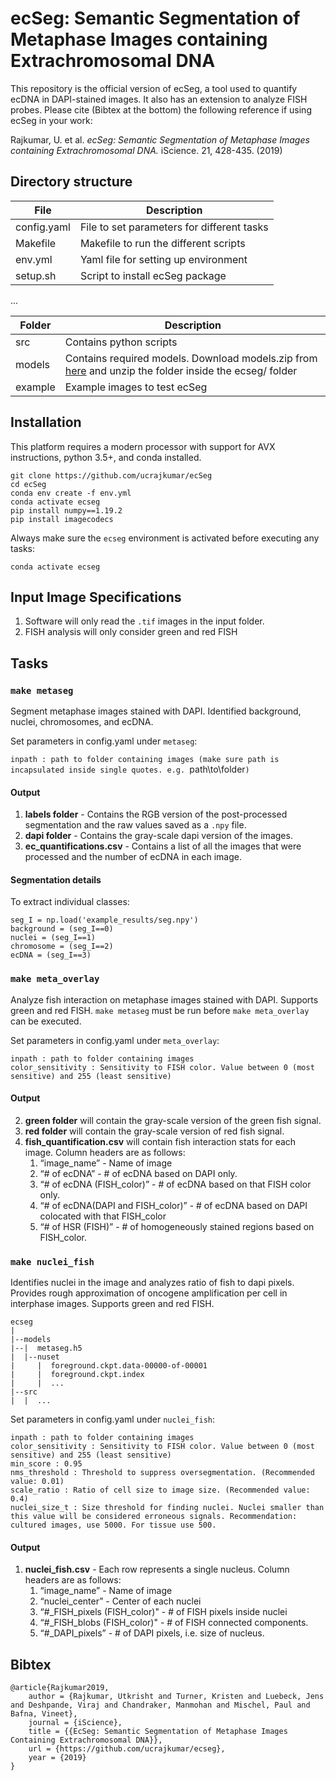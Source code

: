 # ecSeg: Semantic Segmentation of Metaphase Images containing Extrachromosomal DNA

This repository is the official version of ecSeg, a tool used to quantify ecDNA in DAPI-stained images. It also has an extension to analyze FISH probes. Please cite (Bibtex at the bottom) the following reference if using ecSeg in your work: 

Rajkumar, U. et al. *ecSeg: Semantic Segmentation of Metaphase Images containing Extrachromosomal DNA.* iScience. 21, 428-435. (2019)

## Directory structure

| File             | Description                                 |
| ---------------- | ------------------------------------------- |
| config.yaml      | File to set parameters for different tasks  |
| Makefile         | Makefile to run the different scripts       |
| env.yml | Yaml file for setting up environment |
| setup.sh         | Script to install ecSeg package             |

...

| Folder | Description                        |
| ------ | ---------------------------------- |
| src    | Contains python scripts            |
| models | Contains required models. Download models.zip from [here](https://data.mendeley.com/public-files/datasets/m7n3zvg539/files/dd0cdd8a-9763-4a82-adcd-62be932e85ad/file_downloaded) and unzip the folder inside the ecseg/ folder|
| example | Example images to test ecSeg       |

## Installation

This platform requires a modern processor with support for AVX instructions, python 3.5+, and conda installed. 

```
git clone https://github.com/ucrajkumar/ecSeg
cd ecSeg
conda env create -f env.yml
conda activate ecseg
pip install numpy==1.19.2
pip install imagecodecs
```

Always make sure the `ecseg` environment is activated before executing any tasks:

```
conda activate ecseg
```

## Input Image Specifications

1.  Software will only read the `.tif` images in the input folder.
2.  FISH analysis will only consider green and red FISH

## Tasks

### `make metaseg`

Segment metaphase images stained with DAPI. Identified background, nuclei, chromosomes, and ecDNA.

Set parameters in config.yaml under `metaseg`:

`inpath : path to folder containing images (make sure path is incapsulated inside single quotes. e.g. `path\to\folder`)`

#### Output

1.  **labels folder** - Contains the RGB version of the post-processed segmentation and the raw values saved as a `.npy` file.
2. **dapi folder** - Contains the gray-scale dapi version of the images.
3. **ec_quantifications.csv** - Contains a list of all the images that were processed and the number of ecDNA in each image. 

#### Segmentation details

To extract individual classes:

```
seg_I = np.load('example_results/seg.npy')
background = (seg_I==0)
nuclei = (seg_I==1)
chromosome = (seg_I==2)
ecDNA = (seg_I==3)
```

### `make meta_overlay`

Analyze fish interaction on metaphase images stained with DAPI. Supports green and red FISH. `make metaseg` must be run before `make meta_overlay` can be executed.

Set parameters in config.yaml under `meta_overlay`:

````
inpath : path to folder containing images
color_sensitivity : Sensitivity to FISH color. Value between 0 (most sensitive) and 255 (least sensitive)
````

#### Output

2. **green folder** will contain the gray-scale version of the green fish signal.
3. **red folder** will contain the gray-scale version of red fish signal.
3. **fish_quantification.csv** will contain fish interaction stats for each image. Column headers are as follows:
    1. “image_name” - Name of image
    2. “# of ecDNA” - # of ecDNA based on DAPI only. 
    3. “# of ecDNA (FISH_color)” - # of ecDNA based on that FISH color only.
    4. “# of ecDNA(DAPI and  FISH_color)” - # of ecDNA based on DAPI colocated with that FISH_color
    5. “# of HSR (FISH)” - # of homogeneously stained regions based on FISH_color.


### `make nuclei_fish`

Identifies nuclei in the image and analyzes ratio of fish to dapi pixels. Provides rough approximation of oncogene amplification per cell in interphase images. Supports green and red FISH. 

```
ecseg
|
|--models
|--|  metaseg.h5
|  |--nuset
|     |  foreground.ckpt.data-00000-of-00001
|     |  foreground.ckpt.index
|     |  ...
|--src
|  |  ...
```

Set parameters in config.yaml under `nuclei_fish`:

````
inpath : path to folder containing images
color_sensitivity : Sensitivity to FISH color. Value between 0 (most sensitive) and 255 (least sensitive)
min_score : 0.95
nms_threshold : Threshold to suppress oversegmentation. (Recommended value: 0.01)
scale_ratio : Ratio of cell size to image size. (Recommended value: 0.4)
nuclei_size_t : Size threshold for finding nuclei. Nuclei smaller than this value will be considered erroneous signals. Recommendation: cultured images, use 5000. For tissue use 500.
````

#### Output

1. **nuclei_fish.csv** - Each row represents a single nucleus. Column headers are as follows:
    1. “image_name” - Name of image
    2. “nuclei_center” - Center of each nuclei
    3. “#_FISH_pixels (FISH_color)" - # of FISH pixels inside nuclei
    4. “#_FISH_blobs (FISH_color)" - # of FISH connected components. 
    5. “#_DAPI_pixels” - # of DAPI pixels, i.e. size of nucleus.

## Bibtex
```
@article{Rajkumar2019,
    author = {Rajkumar, Utkrisht and Turner, Kristen and Luebeck, Jens and Deshpande, Viraj and Chandraker, Manmohan and Mischel, Paul and Bafna, Vineet},
    journal = {iScience},
    title = {{EcSeg: Semantic Segmentation of Metaphase Images Containing Extrachromosomal DNA}},
    url = {https://github.com/ucrajkumar/ecseg},
    year = {2019}
}
```
